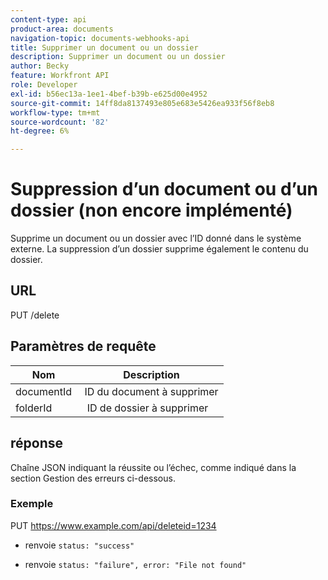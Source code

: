 ```yaml
---
content-type: api
product-area: documents
navigation-topic: documents-webhooks-api
title: Supprimer un document ou un dossier
description: Supprimer un document ou un dossier
author: Becky
feature: Workfront API
role: Developer
exl-id: b56ec13a-1ee1-4bef-b39b-e625d00e4952
source-git-commit: 14ff8da8137493e805e683e5426ea933f56f8eb8
workflow-type: tm+mt
source-wordcount: '82'
ht-degree: 6%

---
```



# Suppression d’un document ou d’un dossier (non encore implémenté)

Supprime un document ou un dossier avec l’ID donné dans le système externe. La suppression d’un dossier supprime également le contenu du dossier.

## URL

PUT /delete

## Paramètres de requête

| Nom  | Description |
|---|---|
| documentId  | ID du document à supprimer |
| folderId  |  ID de dossier à supprimer |



## réponse

Chaîne JSON indiquant la réussite ou l’échec, comme indiqué dans la section Gestion des erreurs ci-dessous.

### Exemple

PUT https://www.example.com/api/deleteid=1234
* renvoie `status: "success"`

* renvoie `status: "failure", error: "File not found"`
